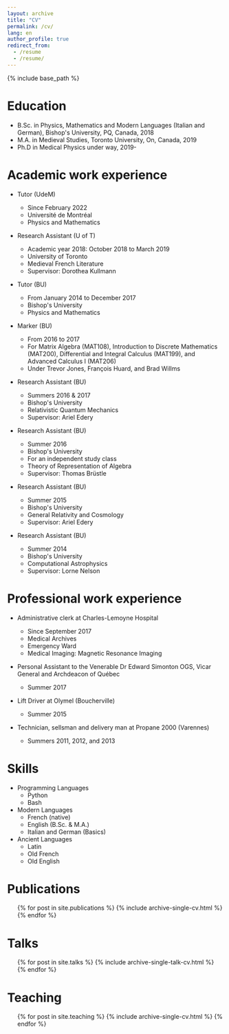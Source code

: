 ```yaml
---
layout: archive
title: "CV"
permalink: /cv/
lang: en
author_profile: true
redirect_from:
  - /resume
  - /resume/
---
```


{% include base_path %}

Education
======
* B.Sc. in Physics, Mathematics and Modern Languages (Italian and German), Bishop's University, PQ, Canada, 2018
* M.A. in Medieval Studies, Toronto University, On, Canada, 2019
* Ph.D in Medical Physics under way, 2019-

Academic work experience
======
* Tutor (UdeM)
  * Since February 2022
  * Université de Montréal
  * Physics and Mathematics

* Research Assistant (U of T)
  * Academic year 2018: October 2018 to March 2019
  * University of Toronto
  * Medieval French Literature
  * Supervisor: Dorothea Kullmann

* Tutor (BU)
  * From January 2014 to December 2017
  * Bishop's University
  * Physics and Mathematics

* Marker (BU)
  * From 2016 to 2017
  * For Matrix Algebra (MAT108), Introduction to Discrete Mathematics (MAT200), Differential and Integral Calculus (MAT199), and Advanced Calculus I (MAT206)
  * Under Trevor Jones, François Huard, and Brad Willms

* Research Assistant (BU)
  * Summers 2016 & 2017
  * Bishop's University
  * Relativistic Quantum Mechanics
  * Supervisor: Ariel Edery

* Research Assistant (BU)
  * Summer 2016
  * Bishop's University
  * For an independent study class
  * Theory of Representation of Algebra
  * Supervisor: Thomas Brüstle

* Research Assistant (BU)
  * Summer 2015
  * Bishop's University
  * General Relativity and Cosmology
  * Supervisor: Ariel Edery

* Research Assistant (BU)
  * Summer 2014
  * Bishop's University
  * Computational Astrophysics
  * Supervisor: Lorne Nelson

Professional work experience
======
* Administrative clerk at Charles-Lemoyne Hospital
  * Since September 2017
  * Medical Archives
  * Emergency Ward
  * Medical Imaging: Magnetic Resonance Imaging

* Personal Assistant to the Venerable Dr Edward Simonton OGS, Vicar General and Archdeacon of Québec
  * Summer 2017

* Lift Driver at Olymel (Boucherville)
  * Summer 2015

* Technician, sellsman and delivery man at Propane 2000 (Varennes)
  * Summers 2011, 2012, and 2013

Skills
======
* Programming Languages
  * Python
  * Bash
* Modern Languages
  * French (native)
  * English (B.Sc. & M.A.)
  * Italian and German (Basics)
* Ancient Languages
  * Latin
  * Old French
  * Old English

Publications
======
  <ul>{% for post in site.publications %}
    {% include archive-single-cv.html %}
  {% endfor %}</ul>
  
Talks
======
  <ul>{% for post in site.talks %}
    {% include archive-single-talk-cv.html %}
  {% endfor %}</ul>
  
Teaching
======
  <ul>{% for post in site.teaching %}
    {% include archive-single-cv.html %}
  {% endfor %}</ul>

